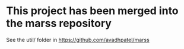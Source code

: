 # This project has been merged into the marss repository #

See the util/ folder in https://github.com/avadhpatel/marss
